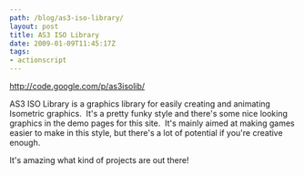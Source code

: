 ```yaml
---
path: /blog/as3-iso-library/
layout: post
title: AS3 ISO Library
date: 2009-01-09T11:45:17Z
tags:
- actionscript
---
```


<p><a href="http://code.google.com/p/as3isolib/" target="_blank">http://code.google.com/p/as3isolib/</a> </p>
<p>AS3 ISO Library is a graphics library for easily creating and animating Isometric graphics.  It's a pretty funky style and there's some nice looking graphics in the demo pages for this site.  It's mainly aimed at making games easier to make in this style, but there's a lot of potential if you're creative enough.</p>
<p>It's amazing what kind of projects are out there!</p>